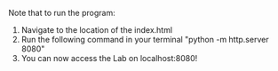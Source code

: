 Note that to run the program: 
1. Navigate to the location of the index.html 
2. Run the following command in your terminal "python -m http.server 8080" 
3. You can now access the Lab on localhost:8080!
